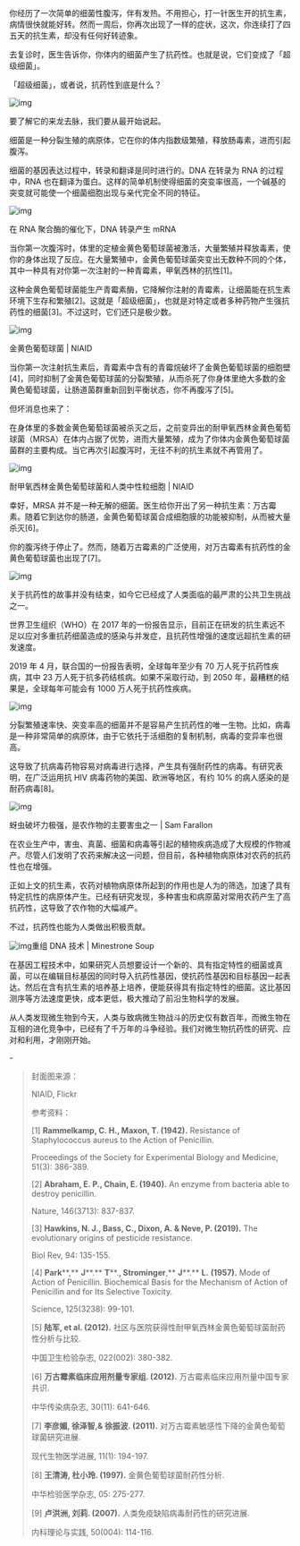 你经历了⼀次简单的细菌性腹泻，伴有发热。不用担心，打一针医⽣开的抗⽣素，病情很快就能好转。然⽽⼀周后，你再次出现了⼀样的症状，这次，你连续打了四五天的抗⽣素，却没有任何好转迹象。



去复诊时，医⽣告诉你，你体内的细菌产⽣了抗药性。也就是说，它们变成了「超级细菌」。



「超级细菌」，或者说，抗药性到底是什么？



![img](https://mmbiz.qpic.cn/mmbiz_jpg/SlOqFKqEO4FmQlmfjOBVoTGMwf6Upa6UfdcJIB7xU4sR5HicJaWTgTfNgaicg2lT6EsBNh55kac8qeBIUGw8u1icQ/640?wx_fmt=jpeg)



要了解它的来龙去脉，我们要从最开始说起。



细菌是⼀种分裂生殖的病原体，它在你的体内指数级繁殖，释放肠毒素，进而引起腹泻。



细菌的基因表达过程中，转录和翻译是同时进⾏的。DNA 在转录为 RNA 的过程中，RNA 也在翻译为蛋⽩。这样的简单机制使得细菌的突变率很⾼，⼀个碱基的突变就可能使⼀个细菌细胞出现与亲代完全不同的特征。



![img](https://mmbiz.qpic.cn/mmbiz_gif/SlOqFKqEO4FmQlmfjOBVoTGMwf6Upa6UnCgKm8fPricXbMwpCgiakGRI7ICMu7Neh597Sc73BicfMMWnerTEJJ4sg/640?wx_fmt=gif)

在 RNA 聚合酶的催化下，DNA 转录产生 mRNA



当你第⼀次腹泻时，体⾥的定植⾦⻩⾊葡萄球菌被激活，⼤量繁殖并释放毒素，使你的身体出现了反应。在⼤量繁殖中，⾦⻩⾊葡萄球菌突变出⽆数种不同的个体，其中⼀种具有对你第⼀次注射的⼀种⻘霉素，甲氧⻄林的抗性[1]。



这种⾦⻩⾊葡萄球菌能⽣产⻘霉素酶，它降解你注射的⻘霉素，让细菌能在抗⽣素环境下⽣存和繁殖[2]。这就是「超级细菌」，也就是对特定或者多种药物产⽣强抗药性的细菌[3]。不过这时，它们还只是极少数。



![img](https://mmbiz.qpic.cn/mmbiz_jpg/SlOqFKqEO4FmQlmfjOBVoTGMwf6Upa6U9rHiaiax4HNzvnSwww5XOhsUdHuYCsibRT6LiauYtLrwbOJcDxMoAWph6Q/640?wx_fmt=jpeg)

金黄色葡萄球菌 | NIAID



当你第⼀次注射抗⽣素后，⻘霉素中含有的⻘霉烷破坏了⾦⻩⾊葡萄球菌的细胞壁[4]，同时抑制了⾦⻩⾊葡萄球菌的分裂繁殖，从⽽杀死了你身体⾥绝⼤多数的⾦⻩⾊葡萄球菌，让肠道菌群重新回到平衡状态，你不再腹泻了[5]。



但坏消息也来了：



在身体⾥的多数⾦⻩⾊葡萄球菌被杀灭之后，之前变异出的耐甲氧西林金黄色葡萄球菌（MRSA）在体内占据了优势，进而⼤量繁殖，成为了你体内⾦⻩⾊葡萄球菌菌群的主要构成。当它再次引起腹泻时，⽆往不利的抗⽣素就不再管⽤了。



![img](https://mmbiz.qpic.cn/mmbiz_jpg/SlOqFKqEO4FmQlmfjOBVoTGMwf6Upa6Uu6OfIbIgZEjKNptuYWv0aRgfP16zZicvDOGQZEV7j6safbibplZnLNJg/640?wx_fmt=jpeg)

耐甲氧西林金黄色葡萄球菌和人类中性粒细胞 | NIAID



幸好，MRSA 并不是⼀种⽆解的细菌。医⽣给你开出了另⼀种抗⽣素：万古霉素。随着它到达你的肠道，⾦⻩⾊葡萄球菌合成细胞膜的功能被抑制，从⽽被⼤量杀灭[6]。



你的腹泻终于停⽌了。然⽽，随着万古霉素的广泛使用，对万古霉素有抗药性的金黄色葡萄球菌也出现了[7]。



![img](https://mmbiz.qpic.cn/mmbiz_png/SlOqFKqEO4FmQlmfjOBVoTGMwf6Upa6UqpQPdJsWMLfMoNJiabvw0pTpH1c3EH7ves7JicfSxPqXbR8A0KppFpwQ/640?wx_fmt=png)



关于抗药性的故事并没有结束，如今它已经成了人类面临的最严肃的公共卫生挑战之一。



世界卫生组织（WHO）在 2017 年的一份报告显示，目前正在研发的抗生素远不足以应对多重抗药细菌造成的感染与并发症，且抗药性增强的速度远超抗生素的研发速度。



2019 年 4 月，联合国的一份报告表明，全球每年至少有 70 万人死于抗药性疾病，其中 23 万人死于抗多药结核病。如果不采取行动，到 2050 年，最糟糕的结果是，全球每年可能会有 1000 万人死于抗药性疾病。



![img](https://mmbiz.qpic.cn/mmbiz_png/SlOqFKqEO4FmQlmfjOBVoTGMwf6Upa6Up2DH10X6waURSbYUf3icMibCib2GRKicF2o9icibUpP4zT0IBoxicCdNltIKg/640?wx_fmt=png)



分裂繁殖速率快、突变率高的细菌并不是容易产生抗药性的唯一生物。比如，病毒是一种非常简单的病原体，由于它依托于活细胞的复制机制，病毒的变异率也很高。



这导致了抗病毒药物容易对病毒进行选择，产生具有强耐药性的病毒。有研究表明，在广泛运用抗 HIV 病毒药物的美国、欧洲等地区，有约 10% 的病人感染的是耐药病毒[8]。



![img](https://mmbiz.qpic.cn/mmbiz_jpg/SlOqFKqEO4FmQlmfjOBVoTGMwf6Upa6Uq4qLjEMwEkgHBlVf2TToiaDVL0Xmh1PonYRKjnzFLg0e64wcWUZZo7w/640?wx_fmt=jpeg)

蚜虫破坏力极强，是农作物的主要害虫之一 | Sam Farallon



在农业⽣产中，害⾍、真菌、细菌和病毒等引起的植物疾病造成了⼤规模的作物减产。尽管⼈们发明了农药来解决这⼀问题，但⽬前，各种植物病原体对农药的抗药性也在增强。



正如上文的抗生素，农药对植物病原体所起到的作用也是人为的筛选，加速了具有特定抗性的病原体产生。已经有研究发现，多种害⾍和病原菌对常⽤农药产⽣了⾼抗药性，这导致了农作物的⼤幅减产。



不过，抗药性也能为⼈类做出积极贡献。



![img](https://mmbiz.qpic.cn/mmbiz_png/SlOqFKqEO4FmQlmfjOBVoTGMwf6Upa6U04PW5ibemvgWicNElJhJZVkZkmmbIf3w5ewdErcBNbEo2qoDXhS9e8yA/640?wx_fmt=png)重组 DNA 技术 | Minestrone Soup



在基因⼯程技术中，如果研究⼈员想要设计⼀个新的、具有指定特性的细菌或真菌，可以在编辑⽬标基因的同时导⼊抗药性基因，使抗药性基因和⽬标基因⼀起表达。然后在含有抗⽣素的培养基上培养，便能获得具有指定特性的细菌。这比基因测序等⽅法速度更快，成本更低，极⼤推动了前沿⽣物科学的发展。



从⼈类发现微⽣物到今天，⼈类与致病微⽣物战⽃的历史仅有数百年，⽽微⽣物在互相的进化竞争中，已经有了千万年的⽃争经验。我们对微⽣物抗药性的研究、应对和利⽤，才刚刚开始。



\-



> 封面图来源：
>
> 
>
> NIAID, Flickr
>
> 
>
> 参考资料：
>
> 
>
> [1] **Rammelkamp, C. H., Maxon, T. (1942).** Resistance of Staphylococcus aureus to the Action of Penicillin.
>
> Proceedings of the Society for Experimental Biology and Medicine, 51(3): 386-389.
>
> 
>
> [2] **Abraham, E. P., Chain, E. (1940).** An enzyme from bacteria able to destroy penicillin.
>
> Nature, 146(3713): 837-837.
>
> 
>
> [3] **Hawkins, N. J., Bass, C., Dixon, A. & Neve, P. (2019).** The evolutionary origins of pesticide resistance.
>
> Biol Rev, 94: 135-155.
>
> 
>
> [4] **Park****,** **J****.** **T****.****, Strominger****,** **J****.** **L.** **(1957).** Mode of Action of Penicillin. Biochemical Basis for the Mechanism of Action of Penicillin and for Its Selective Toxicity.
>
> Science, 125(3238): 99-101.
>
> 
>
> [5] **陆军, et al. (2012).** 社区与医院获得性耐甲氧⻄林⾦⻩⾊葡萄球菌耐药性分析与⽐较.
>
> 中国卫⽣检验杂志, 022(002): 380-382.
>
> 
>
> [6] **万古霉素临床应⽤剂量专家组. (2012).** 万古霉素临床应⽤剂量中国专家共识.
>
> 中华传染病杂志, 30(11): 641-646.
>
> 
>
> [7] **李彦媚, 徐泽智,& 徐振波. (2011).** 对万古霉素敏感性下降的金黄色葡萄球菌研究进展.
>
> 现代生物医学进展, 11(1): 194-197.
>
> 
>
> [8] **王清涛, 杜⼩玲. (1997).** ⾦⻩⾊葡萄球菌耐药性分析.
>
> 中华检验医学杂志, 05: 275-277.
>
> 
>
> [9] **卢洪洲, 刘莉. (2007).** 人类免疫缺陷病毒耐药性的研究进展.
>
> 内科理论与实践, 50(004): 114-116.